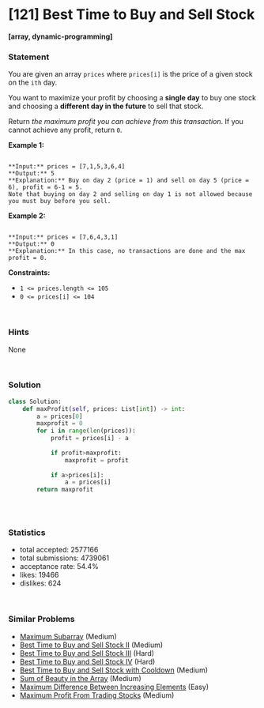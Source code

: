 # [121] Best Time to Buy and Sell Stock

**[array, dynamic-programming]**

### Statement

You are given an array `prices` where `prices[i]` is the price of a given stock on the `ith` day.

You want to maximize your profit by choosing a **single day** to buy one stock and choosing a **different day in the future** to sell that stock.

Return *the maximum profit you can achieve from this transaction*. If you cannot achieve any profit, return `0`.


**Example 1:**

```

**Input:** prices = [7,1,5,3,6,4]
**Output:** 5
**Explanation:** Buy on day 2 (price = 1) and sell on day 5 (price = 6), profit = 6-1 = 5.
Note that buying on day 2 and selling on day 1 is not allowed because you must buy before you sell.

```

**Example 2:**

```

**Input:** prices = [7,6,4,3,1]
**Output:** 0
**Explanation:** In this case, no transactions are done and the max profit = 0.

```

**Constraints:**
* `1 <= prices.length <= 105`
* `0 <= prices[i] <= 104`


<br>

### Hints

None

<br>

### Solution

```py
class Solution:
    def maxProfit(self, prices: List[int]) -> int:
        a = prices[0]
        maxprofit = 0
        for i in range(len(prices)):
            profit = prices[i] - a
            
            if profit>maxprofit:
                maxprofit = profit
                
            if a>prices[i]:
                a = prices[i]
        return maxprofit
        
```

<br>

### Statistics

- total accepted: 2577166
- total submissions: 4739061
- acceptance rate: 54.4%
- likes: 19466
- dislikes: 624

<br>

### Similar Problems

- [Maximum Subarray](https://leetcode.com/problems/maximum-subarray) (Medium)
- [Best Time to Buy and Sell Stock II](https://leetcode.com/problems/best-time-to-buy-and-sell-stock-ii) (Medium)
- [Best Time to Buy and Sell Stock III](https://leetcode.com/problems/best-time-to-buy-and-sell-stock-iii) (Hard)
- [Best Time to Buy and Sell Stock IV](https://leetcode.com/problems/best-time-to-buy-and-sell-stock-iv) (Hard)
- [Best Time to Buy and Sell Stock with Cooldown](https://leetcode.com/problems/best-time-to-buy-and-sell-stock-with-cooldown) (Medium)
- [Sum of Beauty in the Array](https://leetcode.com/problems/sum-of-beauty-in-the-array) (Medium)
- [Maximum Difference Between Increasing Elements](https://leetcode.com/problems/maximum-difference-between-increasing-elements) (Easy)
- [Maximum Profit From Trading Stocks](https://leetcode.com/problems/maximum-profit-from-trading-stocks) (Medium)
